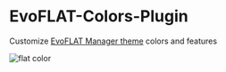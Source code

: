 # EvoFLAT-Colors-Plugin
Customize [EvoFLAT Manager theme](https://github.com/Nicola1971/EvoFLAT) colors and features

![flat color](https://user-images.githubusercontent.com/7342798/32623512-b61a8092-c586-11e7-9be9-9f50116ee4d8.png)
